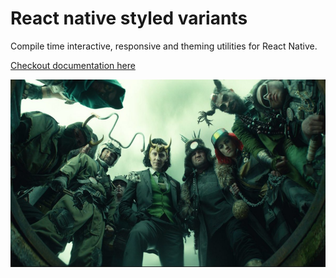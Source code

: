 # React native styled variants

Compile time interactive, responsive and theming utilities for React Native.

[Checkout documentation here](https://styled-variants.vercel.app/)

<img height="300" alt="loki variants" src="https://raw.githubusercontent.com/intergalacticspacehighway/react-native-styled-variants/main/assets/styled-variants.jpeg" title="loki variants">
